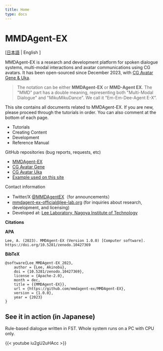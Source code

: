 ```yaml
---
title: Home
type: docs
---
```

# MMDAgent-EX

[[日本語](ja) | English ]

MMDAgent-EX is a research and development platform for spoken dialogue systems, multi-modal interactions and avatar communications using CG avatars. It has been open-sourced since December 2023, with [CG Avatar Gene & Uka](https://www.slp.nitech.ac.jp/en/avatar/).

> The notation can be either **MMDAgent-EX** or **MMD-Agent EX**. The "MMD" part has a double meaning, representing both "Multi-Modal Dialogue" and "MikuMikuDance". We call it “Em-Em-Dee-Agent E-X”.

This site contains all documents related to MMDAgent-EX.  If you are new, please proceed through the tutorials in order. You can also comment at the bottom of each page.

- Tutorials
- Creating Content
- Development
- Reference Manual

GitHub repositories (bug reports, requests, etc)

- [MMDAgent-EX](https://github.com/mmdagent-ex/MMDAgent-EX)
- [CG Avatar Gene](https://github.com/mmdagent-ex/gene)
- [CG Avatar Uka](https://github.com/mmdagent-ex/uka)
- [Example used on this site](https://github.com/mmdagent-ex/example)

Contact information

- Twitter/X [@MMDAgentEX](https://twitter.com/MMDAgentEX)（for announcements）
- mmdagent-ex-official@lee-lab.org (for inquiries about research, development, and licensing)
- Developed at: [Lee Laboratory, Nagoya Institute of Technology](https://www.slp.nitech.ac.jp/en/)

**Citations**

**APA**

    Lee, A. (2023). MMDAgent-EX (Version 1.0.0) [Computer software].
    https://doi.org/10.5281/zenodo.10427369

**BibTeX**

    @software{Lee_MMDAgent-EX_2023,
        author = {Lee, Akinobu},
        doi = {10.5281/zenodo.10427369},
        license = {Apache-2.0},
        month = dec,
        title = {{MMDAgent-EX}},
        url = {https://github.com/mmdagent-ex/MMDAgent-EX},
        version = {1.0.0},
        year = {2023}
    }

## See it in action (in Japanese)

Rule-based dialogue written in FST.  Whole system runs on a PC with CPU only.

{{< youtube iu2gU2uHAcc >}}